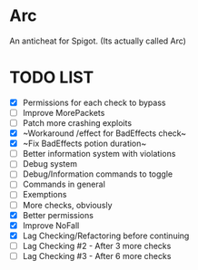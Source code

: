 # Arc
An anticheat for Spigot. (Its actually called Arc)

# TODO LIST

- [x] Permissions for each check to bypass
- [ ] Improve MorePackets
- [ ] Patch more crashing exploits
- [x] ~Workaround /effect for BadEffects check~
- [x] ~Fix BadEffects potion duration~
- [ ] Better information system with violations
- [ ] Debug system
- [ ] Debug/Information commands to toggle
- [ ] Commands in general
- [ ] Exemptions 
- [ ] More checks, obviously
- [x] Better permissions
- [x] Improve NoFall 
- [x] Lag Checking/Refactoring before continuing
- [ ] Lag Checking #2 - After 3 more checks
- [ ] Lag Checking #3 - After 6 more checks
